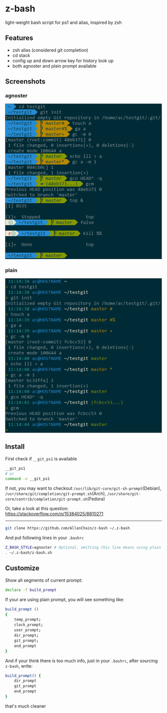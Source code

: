 # z-bash
light-weight bash script for ps1 and alias, inspired by zsh

## Features

- zsh alias (considered git completion)
- cd stack
- config up and down arrow key for history look up
- both agnoster and plain prompt available

## Screenshots

### agnoster

![angoster](screenshots/agnoster_shot.png)

### plain

![plain](screenshots/plain_shot.png)

## Install

First check if `__git_ps1` is available

```bash
__git_ps1
# or
command -v __git_ps1
```

If not, you may want to checkout `/usr/lib/git-core/git-sh-prompt`(Debian), `/usr/share/git/completion/git-prompt.sh`(Arch), `/usr/share/git-core/contrib/completion/git-prompt.sh`(Fedora)

Or, take a look at this question: <https://stackoverflow.com/q/15384025/8810271>

---

```bash
git clone https://github.com/AllanChain/z-bash ~/.z-bash
```
And put following lines in your `.bashrc`
```bash
Z_BASH_STYLE=agnoster # Optional, omitting this line means using plain prompt
. ~/.z-bash/z-bash.sh
```

## Customize

Show all segments of current prompt:

```bash
declare -f build_prompt
```

If your are using plain prompt, you will see something like:

```bash
build_prompt ()
{
    temp_prompt;
    clock_prompt;
    user_prompt;
    dir_prompt;
    git_prompt;
    end_prompt
}
```

And if your think there is too much info, just in your `.bashrc`, after sourcing `z-bash`, write:
```bash
build_prompt() {
    dir_prompt
    git_prompt
    end_prompt
}
```

that's much cleaner
